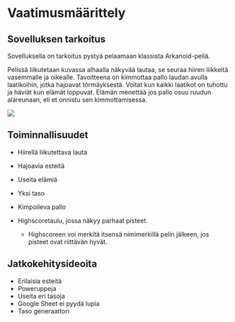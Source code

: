 # Vaatimusmäärittely

## Sovelluksen tarkoitus

Sovelluksella on tarkoitus pystyä pelaamaan klassista Arkanoid-peliä.

Pelissä liikutetaan kuvassa alhaalla näkyvää lautaa, se seuraa hiiren liikkeitä vasemmalle ja oikealle. Tavoitteena on kimmottaa pallo laudan avulla laatikoihin, jotka hajoavat törmäyksestä. Voitat kun kaikki laatikot on tuhottu ja häviät kun elämät loppuvat. Elämän menettää jos pallo osuu ruudun alareunaan, eli et onnistu sen kimmottamisessa.

<img src="https://raw.githubusercontent.com/wood101/otm-harjoitustyo/master/dokumentaatio/kuvat/Arkanoid.png">

## Toiminnallisuudet

- Hiirellä liikutettava lauta
- Hajoavia esteitä
- Useita elämiä
- Yksi taso
- Kimpoileva pallo

- Highscoretaulu, jossa näkyy parhaat pisteet.
    - Highscoreen voi merkitä itsensä nimimerkillä pelin jälkeen, jos pisteet ovat riittävän hyvät.

## Jatkokehitysideoita

- Erilaisia esteitä
- Poweruppeja
- Useita eri tasoja
- Google Sheet ei pyydä lupia
- Taso generaattori
